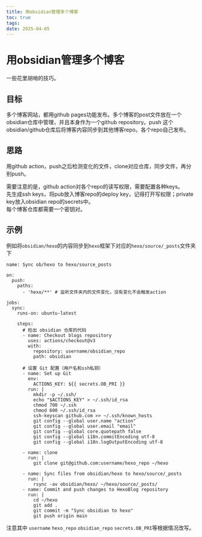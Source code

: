 ```yaml
---
title: 用obsidian管理多个博客
toc: true
tags:
date: 2025-04-05
---
```


# 用obsidian管理多个博客

一些花里胡哨的技巧。

## 目标

多个博客网站，都用github pages功能发布。多个博客的post文件放在一个obsidian仓库中管理，并且本身作为一个github repository。push 这个obsidian/github仓库后将博客内容同步到其他博客repo。各个repo自己发布。

## 思路

用github action，push之后检测变化的文件，clone对应仓库，同步文件，再分别push。

需要注意的是，github action对各个repo的读写权限，需要配置各种keys。  
先生成ssh keys，将pub放入博客repo的deploy key，记得打开写权限；private key放入obsidian repo的secrets中。  
每个博客仓库都需要一个密钥对。

## 示例

例如将`obsidian/hexo`的内容同步到`hexo`框架下对应的`hexo/source/_posts`文件夹下

```.github/workflows/sync_hexo
name: Sync ob/hexo to hexo/source_posts

on:
  push:
    paths:
      - 'hexo/**' # 监听文件夹内的文件变化，没有变化不会触发action

jobs:
  sync:
    runs-on: ubuntu-latest

    steps:
      # 检出 obsidian 仓库的代码
      - name: Checkout blogs repository
        uses: actions/checkout@v3
        with:
          repository: username/obsidian_repo
          path: obsidian

      # 设置 Git 配置（用户名和ssh私钥）
      - name: Set up Git
        env:
          ACTIONS_KEY: ${{ secrets.OB_PRI }}
        run: |
          mkdir -p ~/.ssh/
          echo "$ACTIONS_KEY" > ~/.ssh/id_rsa
          chmod 700 ~/.ssh
          chmod 600 ~/.ssh/id_rsa
          ssh-keyscan github.com >> ~/.ssh/known_hosts
          git config --global user.name "action"
          git config --global user.email "email"
          git config --global core.quotepath false
          git config --global i18n.commitEncoding utf-8
          git config --global i18n.logOutputEncoding utf-8

      - name: clone
        run: |
          git clone git@github.com:username/hexo_repo ~/hexo

      - name: Sync files from obsidian/hexo to hexo/source/_posts
        run: |
          rsync -av obsidian/hexo/ ~/hexo/source/_posts/
      - name: Commit and push changes to HexoBlog repository
        run: |
          cd ~/hexo
          git add .
          git commit -m "Sync obsidian to hexo"
          git push origin main
```

注意其中 `username` `hexo_repo` `obsidian_repo` `secrets.OB_PRI`等根据情况改写。
